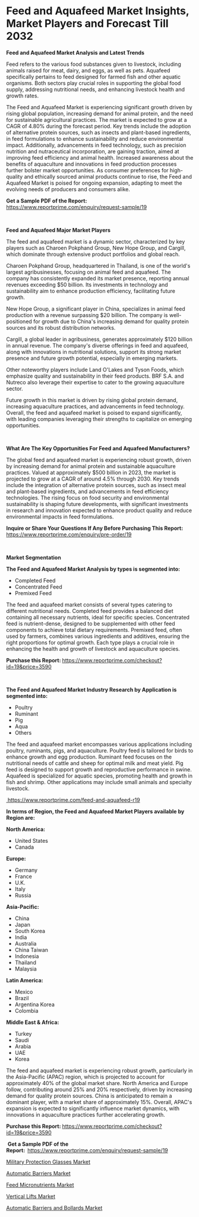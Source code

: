 <p><h1>Feed and Aquafeed Market Insights, Market Players and Forecast Till 2032</h1></p><p><strong>Feed and Aquafeed Market Analysis and Latest Trends</strong></p>
<p><p>Feed refers to the various food substances given to livestock, including animals raised for meat, dairy, and eggs, as well as pets. Aquafeed specifically pertains to feed designed for farmed fish and other aquatic organisms. Both sectors play crucial roles in supporting the global food supply, addressing nutritional needs, and enhancing livestock health and growth rates.</p><p>The Feed and Aquafeed Market is experiencing significant growth driven by rising global population, increasing demand for animal protein, and the need for sustainable agricultural practices. The market is expected to grow at a CAGR of 4.80% during the forecast period. Key trends include the adoption of alternative protein sources, such as insects and plant-based ingredients, in feed formulations to enhance sustainability and reduce environmental impact. Additionally, advancements in feed technology, such as precision nutrition and nutraceutical incorporation, are gaining traction, aimed at improving feed efficiency and animal health. Increased awareness about the benefits of aquaculture and innovations in feed production processes further bolster market opportunities. As consumer preferences for high-quality and ethically sourced animal products continue to rise, the Feed and Aquafeed Market is poised for ongoing expansion, adapting to meet the evolving needs of producers and consumers alike.</p></p>
<p><strong>Get a Sample PDF of the Report:&nbsp;</strong> <a href="https://www.reportprime.com/enquiry/request-sample/19?utm_campaign=3346&utm_medium=2&utm_source=Github&utm_content=ia&utm_term=17032025&utm_id=feed-and-aquafeed">https://www.reportprime.com/enquiry/request-sample/19</a></p>
<p>&nbsp;</p>
<p><strong>Feed and Aquafeed Major Market Players</strong></p>
<p><p>The feed and aquafeed market is a dynamic sector, characterized by key players such as Charoen Pokphand Group, New Hope Group, and Cargill, which dominate through extensive product portfolios and global reach. </p><p>Charoen Pokphand Group, headquartered in Thailand, is one of the world's largest agribusinesses, focusing on animal feed and aquafeed. The company has consistently expanded its market presence, reporting annual revenues exceeding $50 billion. Its investments in technology and sustainability aim to enhance production efficiency, facilitating future growth.</p><p>New Hope Group, a significant player in China, specializes in animal feed production with a revenue surpassing $20 billion. The company is well-positioned for growth due to China's increasing demand for quality protein sources and its robust distribution networks.</p><p>Cargill, a global leader in agribusiness, generates approximately $120 billion in annual revenue. The company's diverse offerings in feed and aquafeed, along with innovations in nutritional solutions, support its strong market presence and future growth potential, especially in emerging markets.</p><p>Other noteworthy players include Land O'Lakes and Tyson Foods, which emphasize quality and sustainability in their feed products. BRF S.A. and Nutreco also leverage their expertise to cater to the growing aquaculture sector.</p><p>Future growth in this market is driven by rising global protein demand, increasing aquaculture practices, and advancements in feed technology. Overall, the feed and aquafeed market is poised to expand significantly, with leading companies leveraging their strengths to capitalize on emerging opportunities.</p></p>
<p>&nbsp;</p>
<p><strong>What Are The Key Opportunities For Feed and Aquafeed Manufacturers?</strong></p>
<p><p>The global feed and aquafeed market is experiencing robust growth, driven by increasing demand for animal protein and sustainable aquaculture practices. Valued at approximately $500 billion in 2023, the market is projected to grow at a CAGR of around 4.5% through 2030. Key trends include the integration of alternative protein sources, such as insect meal and plant-based ingredients, and advancements in feed efficiency technologies. The rising focus on food security and environmental sustainability is shaping future developments, with significant investments in research and innovation expected to enhance product quality and reduce environmental impacts in feed formulations.</p></p>
<p><strong>Inquire or Share Your Questions If Any Before Purchasing This Report:</strong> <a href="https://www.reportprime.com/enquiry/pre-order/19?utm_campaign=3346&utm_medium=2&utm_source=Github&utm_content=ia&utm_term=17032025&utm_id=feed-and-aquafeed">https://www.reportprime.com/enquiry/pre-order/19</a></p>
<p>&nbsp;</p>
<p><strong>Market Segmentation</strong></p>
<p><strong>The Feed and Aquafeed Market Analysis by types is segmented into:</strong></p>
<p><ul><li>Completed Feed</li><li>Concentrated Feed</li><li>Premixed Feed</li></ul></p>
<p><p>The feed and aquafeed market consists of several types catering to different nutritional needs. Completed feed provides a balanced diet containing all necessary nutrients, ideal for specific species. Concentrated feed is nutrient-dense, designed to be supplemented with other feed components to achieve total dietary requirements. Premixed feed, often used by farmers, combines various ingredients and additives, ensuring the right proportions for optimal growth. Each type plays a crucial role in enhancing the health and growth of livestock and aquaculture species.</p></p>
<p><strong>Purchase this Report:&nbsp;</strong><a href="https://www.reportprime.com/checkout?id=19&price=3590&utm_campaign=3346&utm_medium=2&utm_source=Github&utm_content=ia&utm_term=17032025&utm_id=feed-and-aquafeed">https://www.reportprime.com/checkout?id=19&price=3590</a></p>
<p>&nbsp;</p>
<p><strong>The Feed and Aquafeed Market Industry Research by Application is segmented into:</strong></p>
<p><ul><li>Poultry</li><li>Ruminant</li><li>Pig</li><li>Aqua</li><li>Others</li></ul></p>
<p><p>The feed and aquafeed market encompasses various applications including poultry, ruminants, pigs, and aquaculture. Poultry feed is tailored for birds to enhance growth and egg production. Ruminant feed focuses on the nutritional needs of cattle and sheep for optimal milk and meat yield. Pig feed is designed to support growth and reproductive performance in swine. Aquafeed is specialized for aquatic species, promoting health and growth in fish and shrimp. Other applications may include small animals and specialty livestock.</p></p>
<p><a href="https://www.reportprime.com/feed-and-aquafeed-r19?utm_campaign=3346&utm_medium=2&utm_source=Github&utm_content=ia&utm_term=17032025&utm_id=feed-and-aquafeed">&nbsp;https://www.reportprime.com/feed-and-aquafeed-r19</a></p>
<p><strong>In terms of Region, the Feed and Aquafeed Market Players available by Region are:</strong></p>
<p>
    <p> <strong> North America: </strong>
        <ul>
            <li>United States</li>
            <li>Canada</li>
        </ul>
        </p> 
    <p> <strong> Europe: </strong>
        <ul>
            <li>Germany</li>
            <li>France</li>
            <li>U.K.</li>
            <li>Italy</li>
            <li>Russia</li>
        </ul>
        </p> 
    <p> <strong> Asia-Pacific: </strong>
        <ul>
            <li>China</li>
            <li>Japan</li>
            <li>South Korea</li>
            <li>India</li>
            <li>Australia</li>
            <li>China Taiwan</li>
            <li>Indonesia</li>
            <li>Thailand</li>
            <li>Malaysia</li>
        </ul>
        </p> 
    <p> <strong> Latin America: </strong>
        <ul>
            <li>Mexico</li>
            <li>Brazil</li>
            <li>Argentina Korea</li>
            <li>Colombia</li>
        </ul>
        </p> 
    <p> <strong> Middle East & Africa: </strong>
        <ul>
            <li>Turkey</li>
            <li>Saudi</li>
            <li>Arabia</li>
            <li>UAE</li>
            <li>Korea</li>
        </ul>
    </p>
    </p>
<p><p>The feed and aquafeed market is experiencing robust growth, particularly in the Asia-Pacific (APAC) region, which is projected to account for approximately 40% of the global market share. North America and Europe follow, contributing around 25% and 20% respectively, driven by increasing demand for quality protein sources. China is anticipated to remain a dominant player, with a market share of approximately 15%. Overall, APAC's expansion is expected to significantly influence market dynamics, with innovations in aquaculture practices further accelerating growth.</p></p>
<p><strong>Purchase this Report: </strong><a href="https://www.reportprime.com/checkout?id=19&price=3590&utm_campaign=3346&utm_medium=2&utm_source=Github&utm_content=ia&utm_term=17032025&utm_id=feed-and-aquafeed">https://www.reportprime.com/checkout?id=19&price=3590</a></p>
<p>&nbsp;<strong>Get a Sample PDF of the Report:&nbsp;&nbsp;</strong><a href="https://www.reportprime.com/enquiry/request-sample/19?utm_campaign=3346&utm_medium=2&utm_source=Github&utm_content=ia&utm_term=17032025&utm_id=feed-and-aquafeed">https://www.reportprime.com/enquiry/request-sample/19</a></p>
<p><strong></strong></p>
<p><p><a href="https://www.linkedin.com/pulse/military-protection-glasses-market-analysis-new-trends-size-1gwgc?utm_campaign=3346&utm_medium=2&utm_source=Github&utm_content=ia&utm_term=17032025&utm_id=feed-and-aquafeed">Military Protection Glasses Market</a></p><p><a href="https://www.linkedin.com/pulse/automatic-barriers-market-segmentation-in-depth-analysis-747ac?utm_campaign=3346&utm_medium=2&utm_source=Github&utm_content=ia&utm_term=17032025&utm_id=feed-and-aquafeed">Automatic Barriers Market</a></p><p><a href="https://github.com/shirlantosx7/Market-Research-Report-List-1/blob/main/feed-micronutrients-market.md?utm_campaign=3346&utm_medium=2&utm_source=Github&utm_content=ia&utm_term=17032025&utm_id=feed-and-aquafeed">Feed Micronutrients Market</a></p><p><a href="https://www.linkedin.com/pulse/vertical-lifts-market-growth-projections-115-cagr-from-2025-pkquc?utm_campaign=3346&utm_medium=2&utm_source=Github&utm_content=ia&utm_term=17032025&utm_id=feed-and-aquafeed">Vertical Lifts Market</a></p><p><a href="https://www.linkedin.com/pulse/automatic-barriers-bollards-market-size-share-analysis-h2wec?utm_campaign=3346&utm_medium=2&utm_source=Github&utm_content=ia&utm_term=17032025&utm_id=feed-and-aquafeed">Automatic Barriers and Bollards Market</a></p></p>
